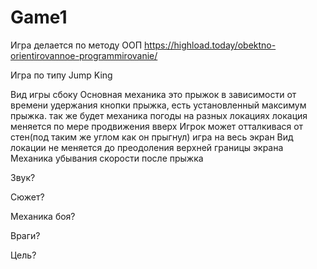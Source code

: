 # Game1
Игра делается по методу ООП https://highload.today/obektno-orientirovannoe-programmirovanie/

Игра по типу Jump King

Вид игры сбоку
Основная механика это прыжок в зависимости от времени удержания кнопки прыжка, есть установленный максимум прыжка.
так же будет механика погоды на разных локациях
локация меняется по мере продвижения вверх
Игрок может отталкивася от стен(под таким же углом как он прыгнул)
игра на весь экран
Вид локации не меняется до преодоления верхней границы экрана
Механика убывания скорости после прыжка

Звук?

Сюжет?

Механика боя?

Враги?

Цель?
